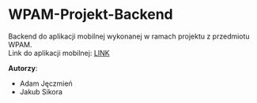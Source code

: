 # WPAM-Projekt-Backend

Backend do aplikacji mobilnej wykonanej w ramach projektu z przedmiotu WPAM.  
Link do aplikacji mobilnej: [LINK](https://github.com/kubasikora/WPAM-Projekt-Aplikacja)

**Autorzy**:  
- Adam Jęczmień
- Jakub Sikora
